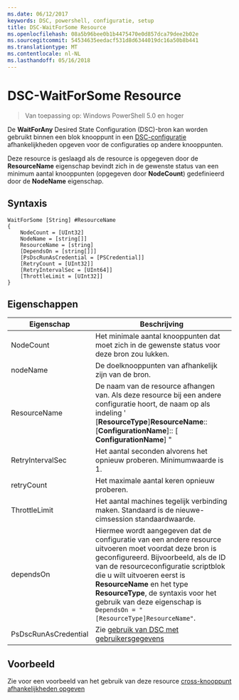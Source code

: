 ```yaml
---
ms.date: 06/12/2017
keywords: DSC, powershell, configuratie, setup
title: DSC-WaitForSome Resource
ms.openlocfilehash: 08a5b96bee0b1b4475470e0d857dca79dee2b02e
ms.sourcegitcommit: 54534635eedacf531d8d6344019dc16a50b8b441
ms.translationtype: MT
ms.contentlocale: nl-NL
ms.lasthandoff: 05/16/2018
---
```

# <a name="dsc-waitforsome-resource"></a>DSC-WaitForSome Resource

> Van toepassing op: Windows PowerShell 5.0 en hoger

De **WaitForAny** Desired State Configuration (DSC)-bron kan worden gebruikt binnen een blok knooppunt in een [DSC-configuratie](configurations.md) afhankelijkheden opgeven voor de configuraties op andere knooppunten.

Deze resource is geslaagd als de resource is opgegeven door de **ResourceName** eigenschap bevindt zich in de gewenste status van een minimum aantal knooppunten (opgegeven door **NodeCount**) gedefinieerd door de **NodeName**  eigenschap.


## <a name="syntax"></a>Syntaxis

```
WaitForSome [String] #ResourceName
{
    NodeCount = [UInt32]
    NodeName = [string[]]
    ResourceName = [string]
    [DependsOn = [string[]]]
    [PsDscRunAsCredential = [PSCredential]]
    [RetryCount = [UInt32]]
    [RetryIntervalSec = [UInt64]]
    [ThrottleLimit = [UInt32]]
}
```

## <a name="properties"></a>Eigenschappen

|  Eigenschap  |  Beschrijving   |
|---|---|
| NodeCount| Het minimale aantal knooppunten dat moet zich in de gewenste status voor deze bron zou lukken.|
| nodeName| De doelknooppunten van afhankelijk zijn van de bron.|
| ResourceName| De naam van de resource afhangen van. Als deze resource bij een andere configuratie hoort, de naam op als indeling ' [__ResourceType__]__ResourceName__:: [__ConfigurationName__]:: [ __ConfigurationName__] "|
| RetryIntervalSec| Het aantal seconden alvorens het opnieuw proberen. Minimumwaarde is 1.|
| retryCount| Het maximale aantal keren opnieuw proberen.|
| ThrottleLimit| Het aantal machines tegelijk verbinding maken. Standaard is de nieuwe-cimsession standaardwaarde.|
| dependsOn | Hiermee wordt aangegeven dat de configuratie van een andere resource uitvoeren moet voordat deze bron is geconfigureerd. Bijvoorbeeld, als de ID van de resourceconfiguratie scriptblok die u wilt uitvoeren eerst is __ResourceName__ en het type __ResourceType__, de syntaxis voor het gebruik van deze eigenschap is `DependsOn = "[ResourceType]ResourceName"`.|
| PsDscRunAsCredential | Zie [gebruik van DSC met gebruikersgegevens](https://docs.microsoft.com/powershell/dsc/runasuser) |


## <a name="example"></a>Voorbeeld

Zie voor een voorbeeld van het gebruik van deze resource [cross-knooppunt afhankelijkheden opgeven](crossNodeDependencies.md)